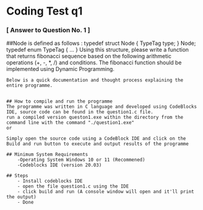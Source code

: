 # Coding Test  q1

### [ Answer to Question No. 1 ]

##Node is defined as follows :
typedef struct Node
{
TypeTag type;
} Node;
typedef enum TypeTag {
...
}
    Using this structure, please write a function that returns fibonacci sequence based on the following arithmetic operations (+, -, *, /) and conditions. The fibonacci function should be implemented using Dynamic Programming.

    
    Below is a quick documentation and thought process explaining the entire programme.


    ## How to compile and run the programme
    The programme was written in C language and developed using CodeBlocks IDE, source code can be found in the question1.c file.
    run a compiled version queston1.exe within the directory from the command line with the command "./question1.exe"
    or 
    
    Simply open the source code using a CodeBlock IDE and click on the Build and run button to execute and output results of the programme

    ## Minimum System Requirements
        -Operating System Windows 10 or 11 (Recommened)
        -Codeblocks IDE (version 20.03)
    
    ## Steps
        - Install codeblocks IDE
        - open the file question1.c using the IDE
        - click build and run (A console window will open and it'll print the output)
        - Done



